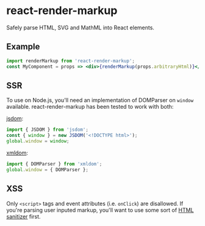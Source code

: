 # react-render-markup

Safely parse HTML, SVG and MathML into React elements.

## Example

```jsx
import renderMarkup from 'react-render-markup';
const MyComponent = props => <div>{renderMarkup(props.arbitraryHtml)}</div>;
```

## SSR

To use on Node.js, you'll need an implementation of DOMParser on `window` available. react-render-markup has been tested to work with both:

[jsdom](https://www.npmjs.com/package/jsdom):

```js
import { JSDOM } from 'jsdom';
const { window } = new JSDOM('<!DOCTYPE html>');
global.window = window;
```

[xmldom](https://www.npmjs.com/package/xmldom):

```js
import { DOMParser } from 'xmldom';
global.window = { DOMParser };
```

## XSS

Only `<script>` tags and event attributes (i.e. `onClick`) are disallowed.
If you're parsing user inputed markup, you'll want to use some sort of [HTML sanitizer](https://www.npmjs.com/search?q=html%20sanitizer&page=1&ranking=optimal) first.
